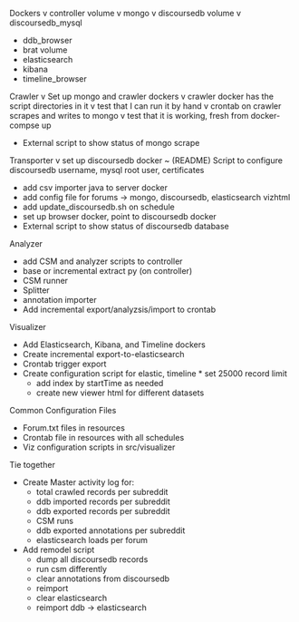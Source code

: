 Dockers
   v controller            volume
   v mongo
   v discoursedb           volume
   v discoursedb_mysql
   * ddb_browser
   * brat                  volume
   * elasticsearch
   * kibana
   * timeline_browser

Crawler
   v Set up mongo and crawler dockers
   v crawler docker has the script directories in it
   v test that I can run it by hand
   v crontab on crawler scrapes and writes to mongo
   v test that it is working, fresh from docker-compse up
   * External script to show status of mongo scrape

Transporter
   v set up discoursedb docker
   ~ (README) Script to configure discoursedb username, mysql root user, certificates
   * add csv importer java to server docker
   * add config file for forums -> mongo, discoursedb, elasticsearch vizhtml
   * add update_discoursedb.sh on schedule
   * set up browser docker, point to discoursedb docker
   * External script to show status of discoursedb database

Analyzer
   * add CSM and analyzer scripts to controller
   * base or incremental extract py  (on controller)
   * CSM runner
   * Splitter
   * annotation importer
   * Add incremental export/analyzsis/import to crontab
   
Visualizer
   * Add Elasticsearch, Kibana, and Timeline dockers
   * Create incremental export-to-elasticsearch
   * Crontab trigger export
   * Create configuration script for elastic, timeline
	* set 25000 record limit
        * add index by startTime as needed
        * create new viewer html for different datasets

Common Configuration Files
   * Forum.txt files in resources
   * Crontab file in resources with all schedules
   * Viz configuration scripts in src/visualizer

Tie together
   * Create Master activity log for:
        * total crawled records per subreddit
        * ddb imported records per subreddit
        * ddb exported records per subreddit
        * CSM runs
        * ddb exported annotations per subreddit
        * elasticsearch loads per forum
   * Add remodel script
        * dump all discoursedb records
        * run csm differently
        * clear annotations from discoursedb
        * reimport 
        * clear elasticsearch
        * reimport ddb -> elasticsearch


